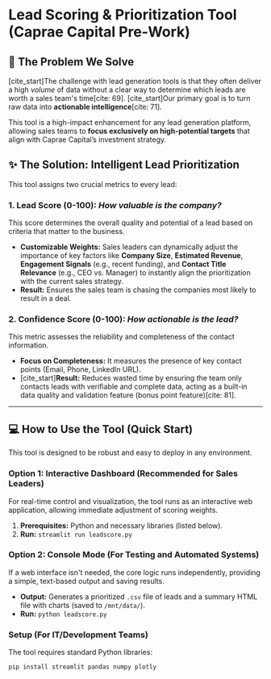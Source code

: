 # Lead Scoring & Prioritization Tool (Caprae Capital Pre-Work)

## 🎯 **The Problem We Solve**

[cite_start]The challenge with lead generation tools is that they often deliver a high *volume* of data without a clear way to determine which leads are worth a sales team's time[cite: 69]. [cite_start]Our primary goal is to turn raw data into **actionable intelligence**[cite: 71].

This tool is a high-impact enhancement for any lead generation platform, allowing sales teams to **focus exclusively on high-potential targets** that align with Caprae Capital’s investment strategy.

## ✨ **The Solution: Intelligent Lead Prioritization**

This tool assigns two crucial metrics to every lead:

### 1. **Lead Score (0-100):** *How valuable is the company?*
This score determines the overall quality and potential of a lead based on criteria that matter to the business.

* **Customizable Weights:** Sales leaders can dynamically adjust the importance of key factors like **Company Size**, **Estimated Revenue**, **Engagement Signals** (e.g., recent funding), and **Contact Title Relevance** (e.g., CEO vs. Manager) to instantly align the prioritization with the current sales strategy.
* **Result:** Ensures the sales team is chasing the companies most likely to result in a deal.

### 2. **Confidence Score (0-100):** *How actionable is the lead?*
This metric assesses the reliability and completeness of the contact information.

* **Focus on Completeness:** It measures the presence of key contact points (Email, Phone, LinkedIn URL).
* [cite_start]**Result:** Reduces wasted time by ensuring the team only contacts leads with verifiable and complete data, acting as a built-in data quality and validation feature (bonus point feature)[cite: 81].

---

## 💻 **How to Use the Tool (Quick Start)**

This tool is designed to be robust and easy to deploy in any environment.

### **Option 1: Interactive Dashboard (Recommended for Sales Leaders)**
For real-time control and visualization, the tool runs as an interactive web application, allowing immediate adjustment of scoring weights.

1.  **Prerequisites:** Python and necessary libraries (listed below).
2.  **Run:** `streamlit run leadscore.py`

### **Option 2: Console Mode (For Testing and Automated Systems)**
If a web interface isn't needed, the core logic runs independently, providing a simple, text-based output and saving results.

* **Output:** Generates a prioritized `.csv` file of leads and a summary HTML file with charts (saved to `/mnt/data/`).
* **Run:** `python leadscore.py`

### **Setup (For IT/Development Teams)**
The tool requires standard Python libraries:

```bash
pip install streamlit pandas numpy plotly

